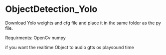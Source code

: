 # ObjectDetection_Yolo
Download Yolo weights and cfg file and place it in the same folder as the py file.

Requirments:
OpenCv
numpy

if you want the realtime Object to audio 
gtts
os
playsound
time
